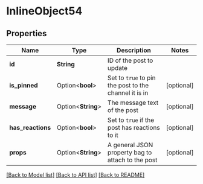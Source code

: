 # InlineObject54

## Properties

Name | Type | Description | Notes
------------ | ------------- | ------------- | -------------
**id** | **String** | ID of the post to update | 
**is_pinned** | Option<**bool**> | Set to `true` to pin the post to the channel it is in | [optional]
**message** | Option<**String**> | The message text of the post | [optional]
**has_reactions** | Option<**bool**> | Set to `true` if the post has reactions to it | [optional]
**props** | Option<**String**> | A general JSON property bag to attach to the post | [optional]

[[Back to Model list]](../README.md#documentation-for-models) [[Back to API list]](../README.md#documentation-for-api-endpoints) [[Back to README]](../README.md)



